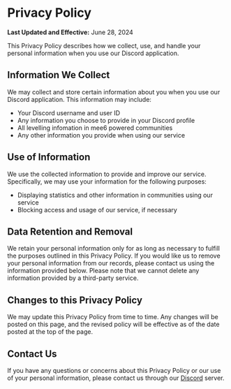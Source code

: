 # Privacy Policy

**Last Updated and Effective:** June 28, 2024

This Privacy Policy describes how we collect, use, and handle your personal information when you use our Discord application.

## Information We Collect

We may collect and store certain information about you when you use our Discord application. This information may include:

- Your Discord username and user ID
- Any information you choose to provide in your Discord profile
- All levelling infomation in mee6 powered communities
- Any other information you provide when using our service

## Use of Information

We use the collected information to provide and improve our service. Specifically, we may use your information for the following purposes:

- Displaying statistics and other information in communities using our service
- Blocking access and usage of our service, if necessary

## Data Retention and Removal

We retain your personal information only for as long as necessary to fulfill the purposes outlined in this Privacy Policy. If you would like us to remove your personal information from our records, please contact us using the information provided below. Please note that we cannot delete any information provided by a third-party service.

## Changes to this Privacy Policy

We may update this Privacy Policy from time to time. Any changes will be posted on this page, and the revised policy will be effective as of the date posted at the top of the page.

## Contact Us

If you have any questions or concerns about this Privacy Policy or our use of your personal information, please contact us through our [Discord](https://discord.gg/YX4demxnGW) server.